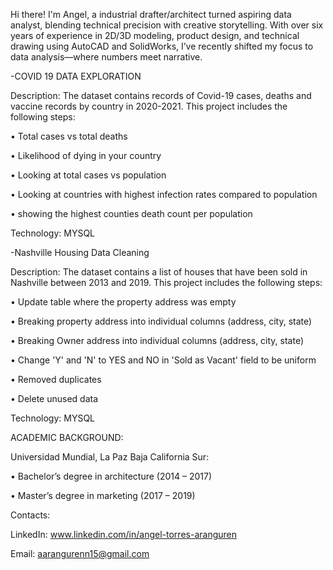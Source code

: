 Hi there! I'm Angel, a industrial drafter/architect turned aspiring data analyst, blending technical precision with creative storytelling. With over six years of experience in 2D/3D modeling, product design, and technical drawing using AutoCAD and SolidWorks, I’ve recently shifted my focus to data analysis—where numbers meet narrative.


-COVID 19 DATA EXPLORATION 

Description: The dataset contains records of Covid-19 cases, deaths and vaccine records by country in 2020-2021. This project includes the following steps: 

•	Total cases vs total deaths

•	Likelihood of dying in your country

•	Looking at total cases vs population

•	Looking at countries with highest infection rates compared to population

•	showing the highest counties death count per population


Technology: MYSQL

-Nashville Housing Data Cleaning

Description: The dataset contains a list of houses that have been sold in Nashville between 2013 and 2019. This project includes the following steps: 

•	Update table where the property address was empty

•	Breaking property address into individual columns (address, city, state)

•	Breaking Owner address into individual columns (address, city, state)

•	Change 'Y' and 'N' to YES and NO in 'Sold as Vacant' field to be uniform

•	Removed duplicates

•	Delete unused data

Technology: MYSQL

ACADEMIC BACKGROUND:

Universidad Mundial, La Paz Baja California Sur:

• Bachelor’s degree in architecture (2014 – 2017) 

• Master’s degree in marketing (2017 – 2019)


Contacts:

LinkedIn: www.linkedin.com/in/angel-torres-aranguren

Email: aarangurenn15@gmail.com
